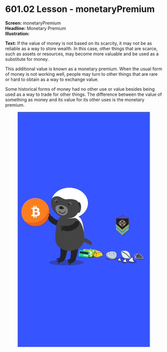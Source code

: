 # 601.02 Lesson - monetaryPremium

**Screen:** monetaryPremium\
**Headline:** Monetary Premium\
**Illustration:**

**Text:** If the value of money is not based on its scarcity, it may not be as reliable as a way to store wealth. In this case, other things that are scarce, such as assets or resources, may become more valuable and be used as a substitute for money.&#x20;

This additional value is known as a monetary premium. When the usual form of money is not working well, people may turn to other things that are rare or hard to obtain as a way to exchange value.&#x20;

Some historical forms of money had no other use or value besides being used as a way to trade for other things. The difference between the value of something as money and its value for its other uses is the monetary premium.

<figure><img src="../.gitbook/assets/601-02.png" alt=""><figcaption></figcaption></figure>
